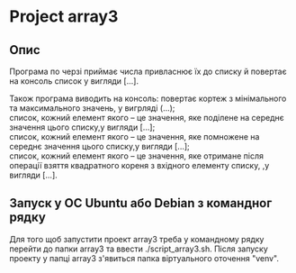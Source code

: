 # Project array3 #
## Опис ###
Програма по черзі приймає числа привласнює їх до списку й
повертає на консоль список у вигляди [...].

Також програма виводить на консоль:
повертає кортеж з мінімального та максимального значень, у вигрляді (...);  
список, кожний елемент якого – це значення, яке поділене на середнє значення цього списку,у вигляди [...];  
список, кожний елемент якого – це значення, яке помножене на середнє значення цього списку,у вигляди [...];  
список, кожний елемент якого – це значення, яке отримане після операції взяття квадратного кореня з вхідного елементу списку,
,у вигляди [...].

## Запуск у ОС Ubuntu або Debian з командног рядку ##
Для того щоб запустити проект array3 треба у командному рядку перейти до папки array3 та 
ввести ./script_array3.sh.
Після запуску проекту у папці array3 з'явиться папка віртуального оточення "venv". 
